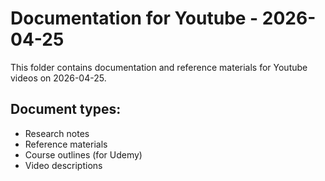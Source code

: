 # Documentation for Youtube - 2026-04-25

This folder contains documentation and reference materials for Youtube videos on 2026-04-25.

## Document types:
- Research notes
- Reference materials
- Course outlines (for Udemy)
- Video descriptions
